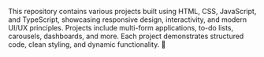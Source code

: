 This repository contains various projects built using HTML, CSS, JavaScript, and TypeScript, showcasing responsive design, interactivity, and modern UI/UX principles. Projects include multi-form applications, to-do lists, carousels, dashboards, and more. Each project demonstrates structured code, clean styling, and dynamic functionality. 🚀
